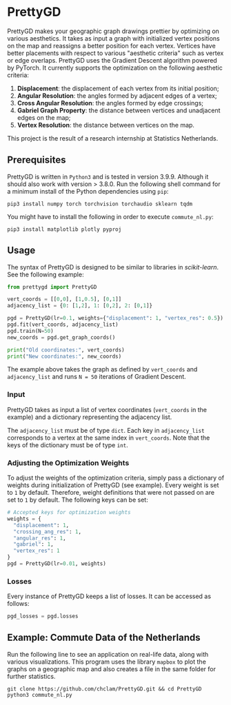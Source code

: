 # PrettyGD
PrettyGD makes your geographic graph drawings prettier by optimizing on various aesthetics. It takes as input a graph with initialized vertex positions on the map and reassigns a better position for each vertex. Vertices have better placements with respect to various "aesthetic criteria" such as vertex or edge overlaps. PrettyGD uses the Gradient Descent algorithm powered by PyTorch. It currently supports the optimization on the following aesthetic criteria:

  1. **Displacement**: the displacement of each vertex from its initial position;
  2. **Angular Resolution**: the angles formed by adjacent edges of a vertex;
  3. **Cross Angular Resolution**: the angles formed by edge crossings;
  4. **Gabriel Graph Property**: the distance between vertices and unadjacent edges on the map;
  5. **Vertex Resolution**: the distance between vertices on the map.

This project is the result of a research internship at Statistics Netherlands.

## Prerequisites
PrettyGD is written in ``Python3`` and is tested in version 3.9.9. Although it should also work with version > 3.8.0. 
Run the following shell command for a minimum install of the Python dependencies using ``pip``:

```shell
pip3 install numpy torch torchvision torchaudio sklearn tqdm
```
You might have to install the following in order to execute ``commute_nl.py``:

```shell
pip3 install matplotlib plotly pyproj
```

## Usage
The syntax of PrettyGD is designed to be similar to libraries in _scikit-learn_. See the following example:

```python
from prettygd import PrettyGD

vert_coords = [[0,0], [1,0.5], [0,1]]
adjacency_list = {0: [1,2], 1: [0,2], 2: [0,1]}

pgd = PrettyGD(lr=0.1, weights={"displacement": 1, "vertex_res": 0.5})
pgd.fit(vert_coords, adjacency_list)
pgd.train(N=50)
new_coords = pgd.get_graph_coords()

print("Old coordinates:", vert_coords)
print("New coordinates:", new_coords)

```
The example above takes the graph as defined by ``vert_coords`` and ``adjacency_list`` and runs ``N = 50`` iterations of Gradient Descent.

### Input
PrettyGD takes as input a list of vertex coordinates (``vert_coords`` in the example) and a dictionary representing the adjacency list.

The ``adjacency_list`` must be of type ``dict``. Each key in ``adjacency_list`` corresponds to a vertex at the same index in ``vert_coords``. Note that the keys of the dictionary must be of type ``int``.

### Adjusting the Optimization Weights
To adjust the weights of the optimization criteria, simply pass a dictionary of weights during initialization of PrettyGD (see example). Every weight is set to ``1`` by default. Therefore, weight definitions that were not passed on are set to ``1`` by default. The following keys can be set:


```python
# Accepted keys for optimization weights
weights = {
  "displacement": 1,
  "crossing_ang_res": 1,
  "angular_res": 1,
  "gabriel": 1,
  "vertex_res": 1
}
pgd = PrettyGD(lr=0.01, weights)
```

### Losses
Every instance of PrettyGD keeps a list of losses. It can be accessed as follows:

```python
pgd_losses = pgd.losses
```

## Example: Commute Data of the Netherlands
Run the following line to see an application on real-life data, along with various visualizations. This program uses the library ``mapbox`` to plot the graphs on a geographic map and also creates a file in the same folder for further statistics.

```shell
git clone https://github.com/chclam/PrettyGD.git && cd PrettyGD
python3 commute_nl.py
```
